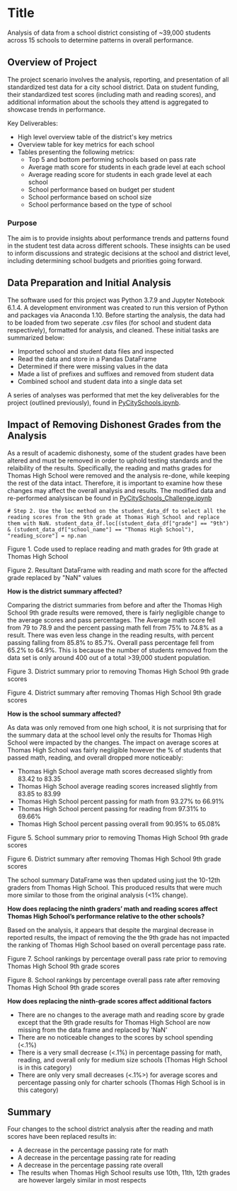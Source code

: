 # Title

Analysis of data from a school district consisting of ~39,000 students across 15 schools to determine patterns in overall performance.

## Overview of Project

The project scenario involves the analysis, reporting, and presentation of all standardized test data for a city school district. Data on student funding, their standardized test scores (including math and reading scores), and additional information about the schools they attend is aggregated to showcase trends in performance. 

Key Deliverables:

* High level overview table of the district's key metrics
* Overview table for key metrics for each school
* Tables presenting the following metrics:
    - Top 5 and bottom performing schools based on pass rate
    - Average math score for students in each grade level at each school
    - Average reading score for students in each grade level at each school
    - School performance based on budget per student
    - School performance based on school size
    - School performance based on the type of school

### Purpose

The aim is to provide insights about performance trends and patterns found in the student test data across different schools. These insights can be used to inform discussions and strategic decisions at the school and district level, including determining school budgets and priorities going forward.

## Data Preparation and Initial Analysis

The software used for this project was Python 3.7.9 and Jupyter Notebook 6.1.4. A development environment was created to run this version of Python and packages via Anaconda 1.10. Before starting the analysis, the data had to be loaded from two seperate .csv files (for school and student data respectively), formatted for analysis, and cleaned. These initial tasks are summarized below:

- Imported school and student data files and inspected
- Read the data and store in a Pandas DataFrame
- Determined if there were missing values in the data
- Made a list of prefixes and suffixes and removed from student data
- Combined school and student data into a single data set

A series of analyses was performed that met the key deliverables for the project (outlined previously), found in [PyCitySchools.ipynb]().

## Impact of Removing Dishonest Grades from the Analysis

As a result of academic dishonesty, some of the student grades have been altered and must be removed in order to uphold testing standards and the relaibility of the results. Specifically, the reading and maths grades for Thomas High School were removed and the analysis re-done, while keeping the rest of the data intact. Therefore, it is important to examine how these changes may affect the overall analysis and results. The modified data and re-performed analysiscan be found in [PyCitySchools_Challenge.ipynb]()

`# Step 2. Use the loc method on the student_data_df to select all the reading scores from the 9th grade at Thomas High School and replace them with NaN.
student_data_df.loc[(student_data_df["grade"] == "9th") & (student_data_df["school_name"] == "Thomas High School"), "reading_score"] = np.nan`

Figure 1. Code used to replace reading and math grades for 9th grade at Thomas High School

[]()

Figure 2. Resultant DataFrame with reading and math score for the affected grade replaced by "NaN" values

**How is the district summary affected?**

Comparing the district summaries from before and after the Thomas High School 9th grade results were removed, there is fairly negligible change to the average scores and pass percentages. The Average math score fell from 79 to 78.9 and the percent passing math fell from 75% to 74.8% as a result. There was even less change in the reading results, with percent passing falling from 85.8% to 85.7%. Overall pass percentage fell from 65.2% to 64.9%. This is because the number of students removed from the data set is only around 400 out of a total >39,000 student population.

[]()

Figure 3. District summary prior to removing Thomas High School 9th grade scores

[]()

Figure 4. District summary after removing Thomas High School 9th grade scores


**How is the school summary affected?**

As data was only removed from one high school, it is not surprising that for the summary data at the school level only the results for Thomas High School were impacted by the changes. The impact on average scores at Thomas High School was fairly negligible however the % of students that passed math, reading, and overall dropped more noticeably:

- Thomas High School average math scores decreased slightly from 83.42 to 83.35
- Thomas High School average reading scores increased slightly from 83.85 to 83.99
- Thomas High School percent passing for math from 93.27% to 66.91%
- Thomas High School percent passing for reading from 97.31% to 69.66%
- Thomas High School percent passing overall from 90.95% to 65.08%

[]()

Figure 5. School summary prior to removing Thomas High School 9th grade scores

[]()

Figure 6. District summary after removing Thomas High School 9th grade scores

The school summary DataFrame was then updated using just the 10-12th graders from Thomas High School. This produced results that were much more similar to those from the original analysis (<1% change).

**How does replacing the ninth graders’ math and reading scores affect Thomas High School’s performance relative to the other schools?**

Based on the analysis, it appears that despite the marginal decrease in reported results, the impact of removing the the 9th grade has not impacted the ranking of Thomas High School based on overall percentage pass rate. 

[]()

Figure 7. School rankings by percentage overall pass rate prior to removing Thomas High School 9th grade scores

[]()

Figure 8. School rankings by percentage overall pass rate after removing Thomas High School 9th grade scores

**How does replacing the ninth-grade scores affect additional factors**

* There are no changes to the average math and reading score by grade except that the 9th grade results for Thomas High School are now missing from the data frame and replaced by 'NaN'
* There are no noticeable changes to the scores by school spending (<.1%)
* There is a very small decrease (<.1%) in percentage passing for math, reading, and overall only for medium size schools (Thomas High School is in this category)
* There are only very small decreases (<.1%>) for average scores and percentage passing only for charter schools (Thomas High School is in this category)

## Summary

Four changes to the school district analysis after the reading and math scores have been replaced results in:

* A decrease in the percentage passing rate for math
* A decrease in the percentage passing rate for reading
* A decrease in the percentage passing rate overall
* The results when Thomas High School results use 10th, 11th, 12th grades are however largely similar in most respects